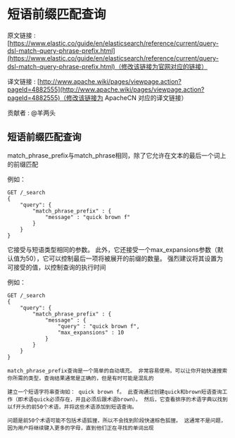 # 短语前缀匹配查询

原文链接 : [https://www.elastic.co/guide/en/elasticsearch/reference/current/query-dsl-match-query-phrase-prefix.html](https://www.elastic.co/guide/en/elasticsearch/reference/current/query-dsl-match-query-phrase-prefix.html)（修改该链接为官网对应的链接）

译文链接 : [http://www.apache.wiki/pages/viewpage.action?pageId=4882555](http://www.apache.wiki/pages/viewpage.action?pageId=4882555)（修改该链接为 ApacheCN 对应的译文链接）

贡献者 : @羊两头

## 短语前缀匹配查询

match_phrase_prefix与match_phrase相同，除了它允许在文本的最后一个词上的前缀匹配

例如：

```
GET /_search
{
    "query": {
        "match_phrase_prefix" : {
            "message" : "quick brown f"
        }
    }
}

```

它接受与短语类型相同的参数。 此外，它还接受一个max_expansions参数（默认值为50），它可以控制最后一项将被展开的前缀的数量。 强烈建议将其设置为可接受的值，以控制查询的执行时间

例如：

```
GET /_search
{
    "query": {
        "match_phrase_prefix" : {
            "message" : {
                "query" : "quick brown f",
                "max_expansions" : 10
            }
        }
    }
}
```

```
match_phrase_prefix查询是一个简单的自动填充。 非常容易使用，可以让你开始快速搜索你所需的类型，查询结果通常是正确的，但是有时可能是混乱的
```

```
建立一个短语字符串查询如： quick brown f。 此查询通过创建quick和brown短语查询工作（即术语quick必须存在，并且必须后跟术语brown）。 然后，它查看排序的术语字典以找到以f开头的前50个术语，并将这些术语添加到短语查询。
```

```
问题是前50个术语可能不包括术语狐狸，所以不会找到阶段快速棕色狐狸。 这通常不是问题，因为用户将继续键入更多的字母，直到他们正在寻找的单词出现
```